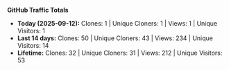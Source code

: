 
**GitHub Traffic Totals**

- **Today (2025-09-12):** Clones: 1 | Unique Cloners: 1 | Views: 1 | Unique Visitors: 1
- **Last 14 days:** Clones: 50 | Unique Cloners: 43 | Views: 234 | Unique Visitors: 14
- **Lifetime:** Clones: 32 | Unique Cloners: 31 | Views: 212 | Unique Visitors: 53
